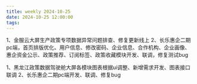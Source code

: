```yaml
---
title: weekly 2024-10-25
date: 2024-10-25 12:00:00
tags:
---
```

1、金服云大屏生产政策专项数据异常问题排查、修复更新线上
2、长乐惠企二期pc端，首页排版优化、用户信息、修改密码、企业信息、合作机构、企业画像、惠企资金公示、政策推荐、订阅标签、政策收藏模块开发、联调，修复测试bug

1、黑龙江政策数据驾驶舱大屏各模块图表根据ui调整、新增需求开发、图表接口联调
2、长乐惠企二期pc端开发、联调、修复bug
